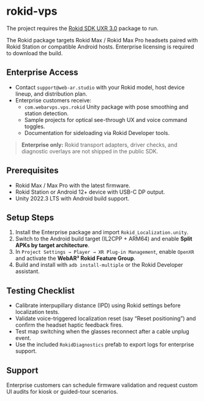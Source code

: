 # rokid-vps
The project requires the [Rokid SDK UXR 3.0](https://custom.rokid.com/prod/rokid_web/c88be4bcde4c42c0b8b53409e1fa1701/pc/us/846a79e0bae540a393abd850f3b14716.html?documentId=e7936c425bcf4e39b0e9fd0c9f389f4c) package to run.

The Rokid package targets Rokid Max / Rokid Max Pro headsets paired with Rokid Station or compatible Android hosts. Enterprise licensing is required to download the build.

## Enterprise Access

- Contact `support@web-ar.studio` with your Rokid model, host device lineup, and distribution plan.
- Enterprise customers receive:
  - `com.webarvps.vps.rokid` Unity package with pose smoothing and station detection.
  - Sample projects for optical see-through UX and voice command toggles.
  - Documentation for sideloading via Rokid Developer tools.

> **Enterprise only:** Rokid transport adapters, driver checks, and diagnostic overlays are not shipped in the public SDK.

## Prerequisites

- Rokid Max / Max Pro with the latest firmware.
- Rokid Station or Android 12+ device with USB-C DP output.
- Unity 2022.3 LTS with Android build support.

## Setup Steps

1. Install the Enterprise package and import `Rokid_Localization.unity`.
2. Switch to the Android build target (IL2CPP + ARM64) and enable **Split APKs by target architecture**.
3. In `Project Settings → Player → XR Plug-in Management`, enable `OpenXR` and activate the **WebAR³ Rokid Feature Group**.
4. Build and install with `adb install-multiple` or the Rokid Developer assistant.

## Testing Checklist

- Calibrate interpupillary distance (IPD) using Rokid settings before localization tests.
- Validate voice-triggered localization reset (say “Reset positioning”) and confirm the headset haptic feedback fires.
- Test map switching when the glasses reconnect after a cable unplug event.
- Use the included `RokidDiagnostics` prefab to export logs for enterprise support.

## Support

Enterprise customers can schedule firmware validation and request custom UI audits for kiosk or guided-tour scenarios.
